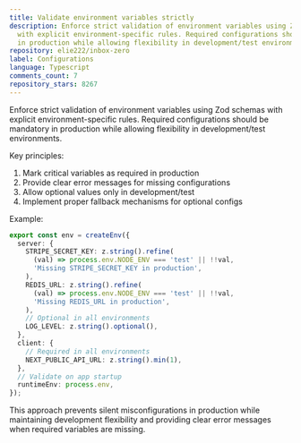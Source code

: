 ```yaml
---
title: Validate environment variables strictly
description: Enforce strict validation of environment variables using Zod schemas
  with explicit environment-specific rules. Required configurations should be mandatory
  in production while allowing flexibility in development/test environments.
repository: elie222/inbox-zero
label: Configurations
language: Typescript
comments_count: 7
repository_stars: 8267
---
```


Enforce strict validation of environment variables using Zod schemas with explicit environment-specific rules. Required configurations should be mandatory in production while allowing flexibility in development/test environments.

Key principles:
1. Mark critical variables as required in production
2. Provide clear error messages for missing configurations
3. Allow optional values only in development/test
4. Implement proper fallback mechanisms for optional configs

Example:
```typescript
export const env = createEnv({
  server: {
    STRIPE_SECRET_KEY: z.string().refine(
      (val) => process.env.NODE_ENV === 'test' || !!val,
      'Missing STRIPE_SECRET_KEY in production',
    ),
    REDIS_URL: z.string().refine(
      (val) => process.env.NODE_ENV === 'test' || !!val,
      'Missing REDIS_URL in production',
    ),
    // Optional in all environments
    LOG_LEVEL: z.string().optional(),
  },
  client: {
    // Required in all environments
    NEXT_PUBLIC_API_URL: z.string().min(1),
  },
  // Validate on app startup
  runtimeEnv: process.env,
});
```

This approach prevents silent misconfigurations in production while maintaining development flexibility and providing clear error messages when required variables are missing.